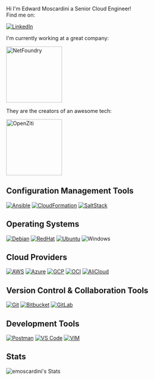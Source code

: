 Hi I'm Edward Moscardini a Senior Cloud Engineer!  
Find me on:
<p>
<a href="https://www.linkedin.com/in/edward-moscardini-50974439" target="_blank">
    <img alt="LinkedIn" src="https://img.shields.io/badge/-LinkedIn-0077B5?logo=linkedin&logoColor=white">
</a>
</p>

I'm currently working at a great company:

<p>
<a href="https://www.netfoundry.io">
    <img src="https://netfoundry.io/wp-content/uploads/2024/07/netfoundry-logo-tag-color-stacked-1.svg" alt="NetFoundry" width="150">
</a>
</p>

They are the creators of an awesome tech:

<p>
<a href="https://openziti.io">
    <img src="https://raw.githubusercontent.com/openziti/ziti-doc/refs/heads/main/docusaurus/static/img/ziti-logo-dark.svg" alt="OpenZiti" width="150">
</a>
</p>

## Configuration Management Tools
  [![Ansible](https://img.shields.io/badge/-Ansible-black?logo=ansible&logoColor=white)](https://github.com/ansible/ansible)
  [![CloudFormation](https://img.shields.io/badge/-CloudFormation-FF9900?logo=amazonwebservices&logoColor=white)](https://aws.amazon.com/cloudformation/)
  [![SaltStack](https://img.shields.io/badge/-SaltStack-black?logo=saltproject&logoColor=white)](https://github.com/saltstack/salt)

## Operating Systems
  [![Debian](https://img.shields.io/badge/-Debian-A80030?logo=debian&logoColor=white)](https://github.com/debian)
  [![RedHat](https://img.shields.io/badge/-RedHat-EE0000?logo=redhat&logoColor=white)](https://github.com/redhatofficial)
  [![Ubuntu](https://img.shields.io/badge/-Ubuntu-E95420?logo=ubuntu&logoColor=white)](https://github.com/ubuntu)
  ![Windows](https://img.shields.io/badge/-Windows-0078D4?logo=microsoft-windows&logoColor=white)

## Cloud Providers
  [![AWS](https://img.shields.io/badge/-AWS-232F3E?logo=amazon-aws&logoColor=white)](https://aws.amazon.com)
  [![Azure](https://img.shields.io/badge/-Azure-0078D4?logo=microsoft-azure&logoColor=white)](https://azure.microsoft.com)
  [![GCP](https://img.shields.io/badge/-GCP-4285F4?logo=google-cloud&logoColor=white)](https://cloud.google.com)
  [![OCI](https://img.shields.io/badge/-OCI-FF6A00?logo=oracle&logoColor=white)](https://www.oracle.com/cloud)
  [![AliCloud](https://img.shields.io/badge/-AliCloud-FF6A00?logo=alibaba-cloud&logoColor=white)](https://www.alibabacloud.com)

## Version Control & Collaboration Tools
  [![Git](https://img.shields.io/badge/-Git-F05032?logo=git&logoColor=white)](https://github.com/git)
  [![Bitbucket](https://img.shields.io/badge/-Bitbucket-0052CC?logo=bitbucket&logoColor=white)](https://bitbucket.org)
  [![GitLab](https://img.shields.io/badge/-GitLab-FCA121?logo=gitlab&logoColor=white)](https://gitlab.com)

## Development Tools
  [![Postman](https://img.shields.io/badge/-Postman-FF6C37?logo=postman&logoColor=white)](https://www.postman.com)
  [![VS Code](https://img.shields.io/badge/-VS%20Code-007ACC?logo=visualstudiocode&logoColor=white)](https://code.visualstudio.com)
  [![VIM](https://img.shields.io/badge/-VIM-black?logo=vim&logoColor=white)](https://www.vim.org)

## Stats
![emoscardini's Stats](https://github-readme-stats.vercel.app/api?username=emoscardini&theme=vue-dark&show_icons=true&hide_border=false&count_private=true)
